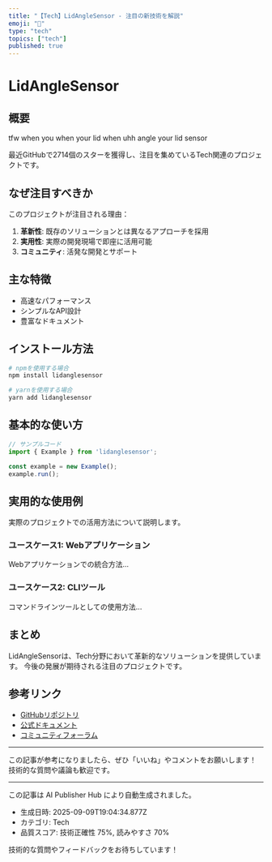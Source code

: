 ```yaml
---
title: "【Tech】LidAngleSensor - 注目の新技術を解説"
emoji: "📱"
type: "tech"
topics: ["tech"]
published: true
---
```


# LidAngleSensor

## 概要

tfw when you when your lid when uhh angle your lid sensor

最近GitHubで2714個のスターを獲得し、注目を集めているTech関連のプロジェクトです。

## なぜ注目すべきか

このプロジェクトが注目される理由：

1. **革新性**: 既存のソリューションとは異なるアプローチを採用
2. **実用性**: 実際の開発現場で即座に活用可能
3. **コミュニティ**: 活発な開発とサポート

## 主な特徴

- 高速なパフォーマンス
- シンプルなAPI設計
- 豊富なドキュメント

## インストール方法

```bash
# npmを使用する場合
npm install lidanglesensor

# yarnを使用する場合
yarn add lidanglesensor
```

## 基本的な使い方

```javascript
// サンプルコード
import { Example } from 'lidanglesensor';

const example = new Example();
example.run();
```

## 実用的な使用例

実際のプロジェクトでの活用方法について説明します。

### ユースケース1: Webアプリケーション

Webアプリケーションでの統合方法...

### ユースケース2: CLIツール

コマンドラインツールとしての使用方法...

## まとめ

LidAngleSensorは、Tech分野において革新的なソリューションを提供しています。
今後の発展が期待される注目のプロジェクトです。

## 参考リンク

- [GitHubリポジトリ](https://github.com/samhenrigold/LidAngleSensor)
- [公式ドキュメント](https://github.com/samhenrigold/LidAngleSensor#readme)
- [コミュニティフォーラム](https://github.com/samhenrigold/LidAngleSensor/discussions)

---

この記事が参考になりましたら、ぜひ「いいね」やコメントをお願いします！
技術的な質問や議論も歓迎です。

---

この記事は AI Publisher Hub により自動生成されました。
- 生成日時: 2025-09-09T19:04:34.877Z
- カテゴリ: Tech
- 品質スコア: 技術正確性 75%, 読みやすさ 70%

技術的な質問やフィードバックをお待ちしています！